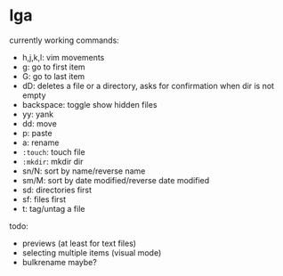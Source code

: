 # lga
currently working commands:
 - h,j,k,l: vim movements
 - g: go to first item
 - G: go to last item
 - dD: deletes a file or a directory, asks for confirmation when dir is not empty
 - backspace: toggle show hidden files
 - yy: yank
 - dd: move
 - p: paste
 - a: rename
 - `:touch`: touch file
 - `:mkdir`: mkdir dir
 - sn/N: sort by name/reverse name
 - sm/M: sort by date modified/reverse date modified
 - sd: directories first
 - sf: files first
 - t: tag/untag a file

todo:
 - previews (at least for text files)
 - selecting multiple items (visual mode)
 - bulkrename maybe?
